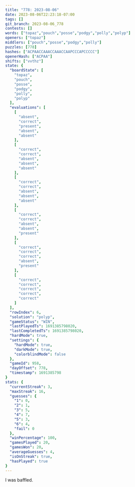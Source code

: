```yaml
---
title: "778: 2023-08-06"
date: 2023-08-06T22:23:18-07:00
tags: []
git_branch: 2023-08-06_778
contests: []
words: ["topaz","pouch","posse","podgy","polly","polyp"]
openers: ["topaz"]
middlers: ["pouch","posse","podgy","polly"]
puzzles: [778]
hashes: ["ACPAACCAAACCAAACCAAPCCCAPCCCCC"]
openerHash: ["ACPAA"]
shifts: ["vvthz"]
state: {
  "boardState": [
    "topaz",
    "pouch",
    "posse",
    "podgy",
    "polly",
    "polyp"
  ],
  "evaluations": [
    [
      "absent",
      "correct",
      "present",
      "absent",
      "absent"
    ],
    [
      "correct",
      "correct",
      "absent",
      "absent",
      "absent"
    ],
    [
      "correct",
      "correct",
      "absent",
      "absent",
      "absent"
    ],
    [
      "correct",
      "correct",
      "absent",
      "absent",
      "present"
    ],
    [
      "correct",
      "correct",
      "correct",
      "absent",
      "present"
    ],
    [
      "correct",
      "correct",
      "correct",
      "correct",
      "correct"
    ]
  ],
  "rowIndex": 6,
  "solution": "polyp",
  "gameStatus": "WIN",
  "lastPlayedTs": 1691385798020,
  "lastCompletedTs": 1691385798020,
  "hardMode": true,
  "settings": {
    "hardMode": true,
    "darkMode": true,
    "colorblindMode": false
  },
  "gameId": 958,
  "dayOffset": 778,
  "timestamp": 1691385798
}
stats: {
  "currentStreak": 3,
  "maxStreak": 16,
  "guesses": {
    "1": 0,
    "2": 1,
    "3": 5,
    "4": 7,
    "5": 3,
    "6": 4,
    "fail": 0
  },
  "winPercentage": 100,
  "gamesPlayed": 20,
  "gamesWon": 20,
  "averageGuesses": 4,
  "isOnStreak": true,
  "hasPlayed": true
}
---
```

<!-- more -->
I was baffled. 
